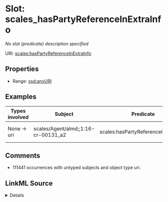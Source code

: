

# Slot: scales_hasPartyReferenceInExtraInfo


_No slot (predicate) description specified_





URI: [scales:hasPartyReferenceInExtraInfo](http://schemas.scales-okn.org/rdf/scales#hasPartyReferenceInExtraInfo)



<!-- no inheritance hierarchy -->








## Properties

* Range: [xsd:anyURI](http://www.w3.org/2001/XMLSchema#anyURI)






## Examples

| Types involved | Subject | Predicate | Object |
| --- | --- | --- | --- |
| None → uri | scales/Agent/almd;;1:16-cr-00131_a2 | scales:hasPartyReferenceInExtraInfo | scales/PartyEntity/SPID-INDUSTRY-ST-009-000009368 |


## Comments

* 111441 occurrences with untyped subjects and object type uri.



## LinkML Source

<details>

```yaml
name: scales_hasPartyReferenceInExtraInfo
description: No slot (predicate) description specified
comments:
- 111441 occurrences with untyped subjects and object type uri.
examples:
- description: None → uri
  object:
    example_object: scales/PartyEntity/SPID-INDUSTRY-ST-009-000009368
    example_object_type: uri
    example_predicate: scales:hasPartyReferenceInExtraInfo
    example_subject: scales/Agent/almd;;1:16-cr-00131_a2
    example_subject_type: None
from_schema: scales-kg-new
rank: 1000
slot_uri: scales:hasPartyReferenceInExtraInfo
alias: scales_hasPartyReferenceInExtraInfo
range: uri

```
</details>